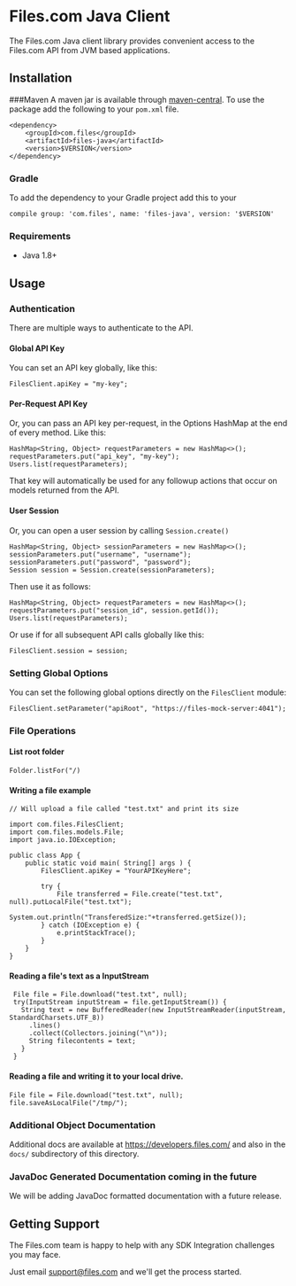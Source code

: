 # Files.com Java Client

The Files.com Java client library provides convenient access to the Files.com API from JVM based applications.


## Installation
###Maven
A maven jar is available through [maven-central](https://search.maven.org/).
To use the package add the following to your `pom.xml` file. 

    <dependency>
        <groupId>com.files</groupId>
        <artifactId>files-java</artifactId>
        <version>$VERSION</version>
    </dependency>

### Gradle
To add the dependency to your Gradle project add this to your 

    compile group: 'com.files', name: 'files-java', version: '$VERSION'

### Requirements

* Java 1.8+

## Usage

### Authentication

There are multiple ways to authenticate to the API.

#### Global API Key

You can set an API key globally, like this:

    FilesClient.apiKey = "my-key";

#### Per-Request API Key

Or, you can pass an API key per-request, in the Options HashMap at the end
of every method.  Like this:
    
    HashMap<String, Object> requestParameters = new HashMap<>();
    requestParameters.put("api_key", "my-key");
    Users.list(requestParameters);

That key will automatically be used for any followup actions that occur
on models returned from the API.


#### User Session

Or, you can open a user session by calling `Session.create()`
    
    HashMap<String, Object> sessionParameters = new HashMap<>();
    sessionParameters.put("username", "username");
    sessionParameters.put("password", "password");
    Session session = Session.create(sessionParameters);

Then use it as follows:

    HashMap<String, Object> requestParameters = new HashMap<>();
    requestParameters.put("session_id", session.getId());
    Users.list(requestParameters);

Or use if for all subsequent API calls globally like this:

    FilesClient.session = session; 

### Setting Global Options

You can set the following global options directly on the `FilesClient` module:

    FilesClient.setParameter("apiRoot", "https://files-mock-server:4041");

### File Operations


#### List root folder


    Folder.listFor("/)
    

#### Writing a file example

    // Will upload a file called "test.txt" and print its size

    import com.files.FilesClient;
    import com.files.models.File;
    import java.io.IOException;

    public class App {
        public static void main( String[] args ) {
            FilesClient.apiKey = "YourAPIKeyHere";

            try {
                File transferred = File.create("test.txt", null).putLocalFile("test.txt");
                System.out.println("TransferedSize:"+transferred.getSize());
            } catch (IOException e) {
                e.printStackTrace();
            }
        }
    }

#### Reading a file's text as a InputStream

     File file = File.download("test.txt", null);
     try(InputStream inputStream = file.getInputStream()) {
       String text = new BufferedReader(new InputStreamReader(inputStream, StandardCharsets.UTF_8))
         .lines()
         .collect(Collectors.joining("\n"));
         String filecontents = text;
       }
     }
    
#### Reading a file and writing it to your local drive. 

    File file = File.download("test.txt", null);
    file.saveAsLocalFile("/tmp/");
        

### Additional Object Documentation

Additional docs are available at https://developers.files.com/ and also
in the `docs/` subdirectory of this directory.


### JavaDoc Generated Documentation coming in the future

We will be adding JavaDoc formatted documentation with a future release.


## Getting Support

The Files.com team is happy to help with any SDK Integration challenges you
may face.

Just email support@files.com and we'll get the process started.

